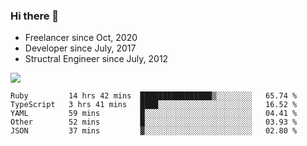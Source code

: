 ### Hi there 👋

- Freelancer since Oct, 2020
- Developer since July, 2017
- Structral Engineer since July, 2012

<img src="https://github-readme-stats.vercel.app/api?username=an-lee&show_icons=true&icon_color=0366d6&text_color=24292e&bg_color=ffffff&hide_title=true" />

<!--START_SECTION:waka-->
```text
Ruby         14 hrs 42 mins  ████████████████▒░░░░░░░░   65.74 % 
TypeScript   3 hrs 41 mins   ████░░░░░░░░░░░░░░░░░░░░░   16.52 % 
YAML         59 mins         █░░░░░░░░░░░░░░░░░░░░░░░░   04.41 % 
Other        52 mins         █░░░░░░░░░░░░░░░░░░░░░░░░   03.93 % 
JSON         37 mins         ▓░░░░░░░░░░░░░░░░░░░░░░░░   02.80 % 
```
<!--END_SECTION:waka-->

